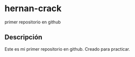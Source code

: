 # hernan-crack
primer repositorio en github

## Descripción
Este es mi primer repositorio en github. Creado para practicar.
